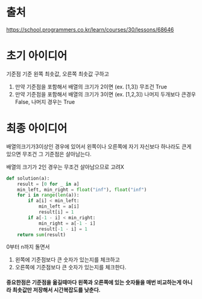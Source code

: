 # 출처
https://school.programmers.co.kr/learn/courses/30/lessons/68646

# 초기 아이디어
기준점 기준 왼쪽 최솟값, 오른쪽 최솟값 구하고
1. 만약 기준점을 포함해서 배열의 크기가 2이면 (ex. [1,3]) 무조건 True
2. 만약 기준점을 포함해서 배열의 크기가 3이면 (ex. [1,2,3]) 나머지 두개보다 큰경우 False, 나머지 경우는 True  


# 최종 아이디어
배열의크기가3이상인 경우에 있어서 왼쪽이나 오른쪽에 자기 자신보다 하나라도 큰게 있으면 무조건 그 기준점은 살아남는다.

배열의 크기가 2인 경우는 무조건 살아남으므로 고려X  



```python
def solution(a):
    result = [0 for _ in a]
    min_left, min_right = float("inf"), float("inf")
    for i in range(len(a)):
        if a[i] < min_left:
            min_left = a[i]
            result[i] = 1
        if a[-1 - i] < min_right:
            min_right = a[-1 - i]
            result[-1 - i] = 1
    return sum(result)
```
0부터 n까지 돌면서 
1. 왼쪽에 기준점보다 큰 숫자가 있는지를 체크하고 
2. 오른쪽에 기준점보다 큰 숫자가 있는지를 체크한다.

#### 중요한점은 기준점을 옮길때마다 왼쪽과 오른쪽에 있는 숫자들을 매번 비교하는게 아니라 최솟값만 저장해서 시간복잡도를 낮춘다.</span>




